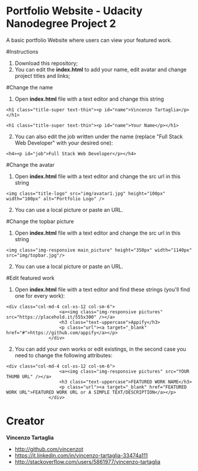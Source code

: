 # Portfolio Website - Udacity Nanodegree Project 2
A basic portfolio Website where users can view your featured work.

#Instructions
1. Download this repository;
2. You can edit the **index.html** to add your name, edit avatar and change project titles and links;

#Change the name
1. Open **index.html** file with a text editor and change this string
```
<h1 class="title-super text-thin"><p id="name">Vincenzo Tartaglia</p></h1>
```
```
<h1 class="title-super text-thin"><p id="name">Your Name</p></h1>
```
2. You can also edit the job written under the name (replace "Full Stack Web Developer" with your desired one):
```
<h4><p id="job">Full Stack Web Developer</p></h4>
```
#Change the avatar
1. Open **index.html** file with a text editor and change the src url in this string
```
<img class="title-logo" src="img/avatar1.jpg" height="100px" width="100px" alt="Portfolio Logo" />
```
2. You can use a local picture or paste an URL.

#Change the topbar picture
1. Open **index.html** file with a text editor and change the src url in this string
```
<img class="img-responsive main_picture" height="350px" width="1140px" src="img/topbar.jpg"/>
```
2. You can use a local picture or paste an URL.

#Edit featured work
1. Open **index.html** file with a text editor and find these strings (you'll find one for every work):
```
<div class="col-md-4 col-xs-12 col-sm-6">
					<a><img class="img-responsive pictures" src="https://placehold.it/555x300" /></a>
					<h3 class="text-uppercase">Appify</h3>
					<p class="url"><a target="_blank" href="#">https://github.com/appify</a></p>
				</div>
```
2. You can add your own works or edit existings, in the second case you need to change the following attributes:
```
<div class="col-md-4 col-xs-12 col-sm-6">
					<a><img class="img-responsive pictures" src="YOUR THUMB URL" /></a>
					<h3 class="text-uppercase">FEATURED WORK NAME</h3>
					<p class="url"><a target="_blank" href="FEATURED WORK URL">FEATURED WORK URL or A SIMPLE TEXT/DESCRIPTION</a></p>
				</div>
```
# Creator

**Vincenzo Tartaglia**

  - http://github.com/vincenzot
  - https://it.linkedin.com/in/vincenzo-tartaglia-33474a111
  - http://stackoverflow.com/users/5861977/vincenzo-tartaglia
